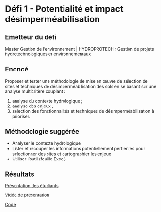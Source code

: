 # Défi 1 - Potentialité et impact désimperméabilisation

## Emetteur du défi

Master Gestion de l’environnement | HYDROPROTECH : Gestion de projets hydrotechnologiques et environnementaux

## Enoncé 

Proposer et tester une méthodologie de mise en œuvre de sélection de sites et techniques de désimperméabilisation des sols en se basant sur une analyse multicritère couplant : 
1. analyse du contexte hydrologique ; 
2. analyse des enjeux ; 
3. sélection des fonctionnalités et techniques de désimperméabilisation à prioriser.

## Méthodologie suggérée

* Analyser le contexte hydrologique
* Lister et recouper les informations potentiellement pertientes pour selectionner des sites et cartographier les enjeux
* Utiliser l’outil (feuille Excel)

## Résultats 

[Présentation des étudiants](https://github.com/CRIGE-PACA-lab/hackathon_crige_2025/blob/main/resultats/Nice/D%C3%A9fi%201%20-%20Potentialit%C3%A9%20et%20impact%20d%C3%A9simperm%C3%A9abilisation/Equipe%206%20-%20pr%C3%A9sentation%20et%20docs%20de%20travail/Groupe%206_D%C3%A9fi%201_Support%20demi-finale.pdf)

[Vidéo de présentation](https://github.com/CRIGE-PACA-lab/hackathon_crige_2025/raw/refs/heads/main/resultats/Nice/D%C3%A9fi%201%20-%20Potentialit%C3%A9%20et%20impact%20d%C3%A9simperm%C3%A9abilisation/Equipe%206%20-%20pr%C3%A9sentation%20et%20docs%20de%20travail/Vid%C3%A9o%20pr%C3%A9sentation%20HydroLogic.mov)

[Code](https://github.com/CRIGE-PACA-lab/hackathon_crige_2025/blob/main/resultats/Nice/D%C3%A9fi%201%20-%20Potentialit%C3%A9%20et%20impact%20d%C3%A9simperm%C3%A9abilisation/Equipe%206%20-%20pr%C3%A9sentation%20et%20docs%20de%20travail/HydroLogic.py)
